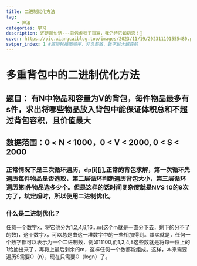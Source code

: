 ```yaml
---
title: 二进制优化方法
tag: 
    - 算法
categories: 学习
description: 还是那句话---背包虐我千百遍，我仍待它如初恋！🤪
cover: https://pic.xiangcaiblog.top/images/2023/11/19/202311191555480.png
swiper_index: 1 #置顶轮播图顺序，非负整数，数字越大越靠前
---
```

# 多重背包中的二进制优化方法

## 题目： 有N中物品和容量为V的背包，每件物品最多有s件，求出将哪些物品放入背包中能保证体积总和不超过背包容积，且价值最大

## 数据范围：0 < N < 1000，0 < V < 2000, 0 < S < 2000

### 正常情况下是三次循环遍历，dp[i][j],正常的背包求解，第一次循环先遍历每件物品是否选取，第二层循环判断遍历背包大小，第三层循环遍历第i件物品选多少个。但是这样的话时间复杂度就是N*V*S 10的9次方了，坑定超时，所以使用二进制优化。

### 什么是二进制优化？
任意一个数字x，将它他分为1,2,4,8,16...m(这个m就是一直分下去，剩下的分不了的数)，这个数字x，可以总是由这一堆数字中的一些相加得到。其实就是，任何一个数字都可以表示为一个二进制数，例如11100,而1,2,4,8这些数就是将每一位上的1给抽出来了，再将上最后剩余的m，这样任何一个数都能组成。这样，本来需要遍历S需要O（n），现在只需要O（logn）了。

